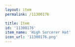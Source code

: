 ```yaml
---
layout: item
permalink: /11300176

title: Item
id: '11300176'
item_name: 'High Sorcerer Hat'
icon_url: '11300176.png'
---
```

